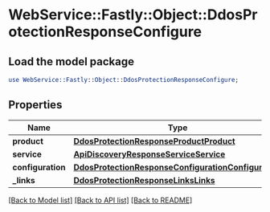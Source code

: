 # WebService::Fastly::Object::DdosProtectionResponseConfigure

## Load the model package
```perl
use WebService::Fastly::Object::DdosProtectionResponseConfigure;
```

## Properties
Name | Type | Description | Notes
------------ | ------------- | ------------- | -------------
**product** | [**DdosProtectionResponseProductProduct**](DdosProtectionResponseProductProduct.md) |  | [optional] 
**service** | [**ApiDiscoveryResponseServiceService**](ApiDiscoveryResponseServiceService.md) |  | [optional] 
**configuration** | [**DdosProtectionResponseConfigurationConfiguration**](DdosProtectionResponseConfigurationConfiguration.md) |  | [optional] 
**_links** | [**DdosProtectionResponseLinksLinks**](DdosProtectionResponseLinksLinks.md) |  | [optional] 

[[Back to Model list]](../README.md#documentation-for-models) [[Back to API list]](../README.md#documentation-for-api-endpoints) [[Back to README]](../README.md)


